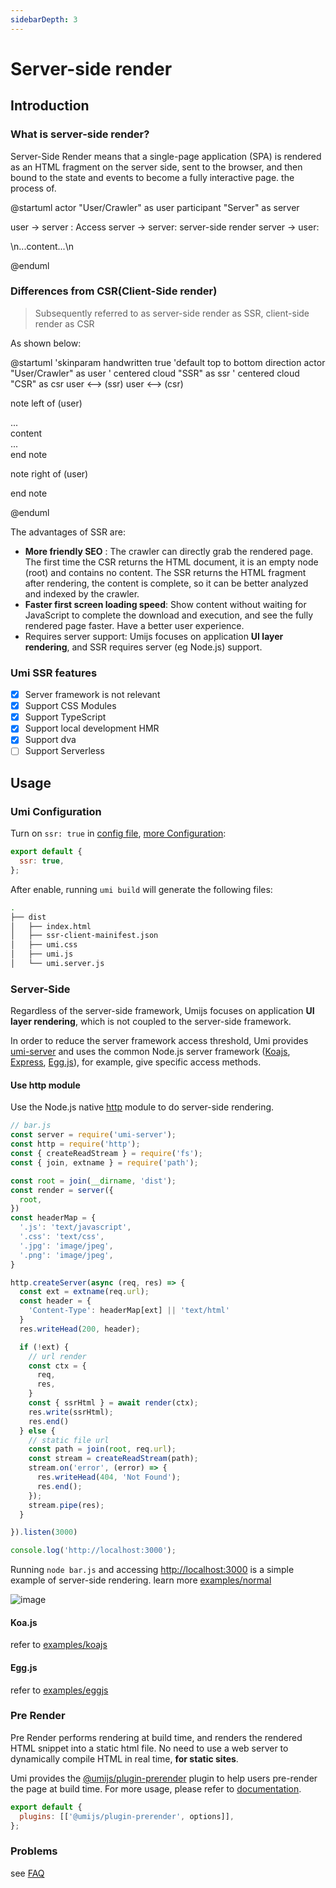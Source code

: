 ```yaml
---
sidebarDepth: 3
---
```


# Server-side render

<Badge text="Support in 2.8.0+"/>

<!-- [[toc]] -->

## Introduction

### What is server-side render?

Server-Side Render means that a single-page application (SPA) is rendered as an HTML fragment on the server side, sent to the browser, and then bound to the state and events to become a fully interactive page. the process of.

@startuml
actor "User/Crawler" as user
participant "Server" as server

user -> server : Access
server -> server: server-side render
server -> user: <div id="root">\n...content...\n</div>

@enduml

### Differences from CSR(Client-Side render)

> Subsequently referred to as server-side render as SSR, client-side render as CSR

As shown below:

@startuml
'skinparam handwritten true
'default
top to bottom direction
actor "User/Crawler" as user
' centered
cloud "SSR" as ssr
' centered
cloud "CSR" as csr
user <--> (ssr)
user <--> (csr)

note left of (user)
  <div id="root">
    ...<div>content</div>...
  </div>
end note

note right of (user)
  <div id="root"></div>
end note

@enduml

The advantages of SSR are:

- **More friendly SEO** : The crawler can directly grab the rendered page. The first time the CSR returns the HTML document, it is an empty node (root) and contains no content. The SSR returns the HTML fragment after rendering, the content is complete, so it can be better analyzed and indexed by the crawler.
- **Faster first screen loading speed**: Show content without waiting for JavaScript to complete the download and execution, and see the fully rendered page faster. Have a better user experience.
- Requires server support: Umijs focuses on application **UI layer rendering**, and SSR requires server (eg Node.js) support.

### Umi SSR features

- [x] Server framework is not relevant
- [x] Support CSS Modules
- [x] Support TypeScript
- [x] Support local development HMR
- [x] Support dva
- [ ] Support Serverless

## Usage

### Umi Configuration

Turn on `ssr: true` in [config file](/guide/config.html#configuration-file), [more Configuration](/config/#ssr):

```js
export default {
  ssr: true,
};
```

After enable, running `umi build` will generate the following files:

```bash
.
├── dist
│   ├── index.html
│   ├── ssr-client-mainifest.json
│   ├── umi.css
│   ├── umi.js
│   └── umi.server.js
```

### Server-Side

Regardless of the server-side framework, Umijs focuses on application **UI layer rendering**, which is not coupled to the server-side framework.

In order to reduce the server framework access threshold, Umi provides [umi-server](https://npmjs.com/package/umi-server) and uses the common Node.js server framework ([Koajs](https://koajs.com), [Express](https://expressjs.com/), [Egg.js](https://eggjs.org/)), for example, give specific access methods.

#### Use http module

Use the Node.js native [http](http://nodejs.org/api/http.html#http_http) module to do server-side rendering.

```js
// bar.js
const server = require('umi-server');
const http = require('http');
const { createReadStream } = require('fs');
const { join, extname } = require('path');

const root = join(__dirname, 'dist');
const render = server({
  root,
})
const headerMap = {
  '.js': 'text/javascript',
  '.css': 'text/css',
  '.jpg': 'image/jpeg',
  '.png': 'image/jpeg',
}

http.createServer(async (req, res) => {
  const ext = extname(req.url);
  const header = {
    'Content-Type': headerMap[ext] || 'text/html'
  }
  res.writeHead(200, header);

  if (!ext) {
    // url render
    const ctx = {
      req,
      res,
    }
    const { ssrHtml } = await render(ctx);
    res.write(ssrHtml);
    res.end()
  } else {
    // static file url
    const path = join(root, req.url);
    const stream = createReadStream(path);
    stream.on('error', (error) => {
      res.writeHead(404, 'Not Found');
      res.end();
    });
    stream.pipe(res);
  }

}).listen(3000)

console.log('http://localhost:3000');
```

Running `node bar.js` and accessing [http://localhost:3000](http://localhost:3000) is a simple example of server-side rendering. learn more [examples/normal](https://github.com/umijs/umi-server/tree/master/examples/normal)

![image](https://user-images.githubusercontent.com/13595509/67446985-0e069700-f645-11e9-85c6-b2ce7f977f74.png)

#### Koa.js

refer to [examples/koajs](https://github.com/umijs/umi-server/tree/master/examples/koajs)


#### Egg.js

refer to [examples/eggjs](https://github.com/umijs/umi-server/tree/master/examples/eggjs)

### Pre Render

Pre Render performs rendering at build time, and renders the rendered HTML snippet into a static html file. No need to use a web server to dynamically compile HTML in real time, **for static sites**.

Umi provides the [@umijs/plugin-prerender](https://www.npmjs.com/package/@umijs/plugin-prerender) plugin to help users pre-render the page at build time. For more usage, please refer to [documentation](https://github.com/umijs/umi-server/tree/master/packages/umi-plugin-prerender).

```js
export default {
  plugins: [['@umijs/plugin-prerender', options]],
};
```

### Problems

see [FAQ](https://umijs.org/guide/faq.html#ssr)
